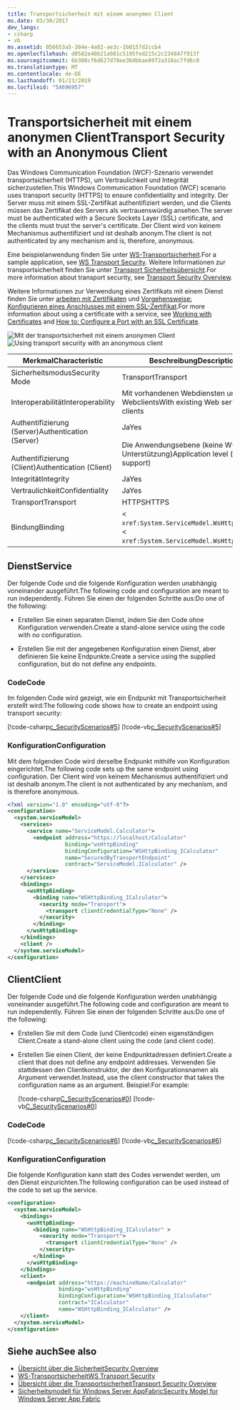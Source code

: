 ```yaml
---
title: Transportsicherheit mit einem anonymen Client
ms.date: 03/30/2017
dev_langs:
- csharp
- vb
ms.assetid: 056653a5-384e-4a02-ae3c-1b0157d2ccb4
ms.openlocfilehash: d0582e40b21a981c5195fed215c2c234847f913f
ms.sourcegitcommit: 6b308cf6d627d78ee36dbbae8972a310ac7fd6c8
ms.translationtype: MT
ms.contentlocale: de-DE
ms.lasthandoff: 01/23/2019
ms.locfileid: "54696957"
---
```

# <a name="transport-security-with-an-anonymous-client"></a><span data-ttu-id="2d829-102">Transportsicherheit mit einem anonymen Client</span><span class="sxs-lookup"><span data-stu-id="2d829-102">Transport Security with an Anonymous Client</span></span>
<span data-ttu-id="2d829-103">Das Windows Communication Foundation (WCF)-Szenario verwendet transportsicherheit (HTTPS), um Vertraulichkeit und Integrität sicherzustellen.</span><span class="sxs-lookup"><span data-stu-id="2d829-103">This Windows Communication Foundation (WCF) scenario uses transport security (HTTPS) to ensure confidentiality and integrity.</span></span> <span data-ttu-id="2d829-104">Der Server muss mit einem SSL-Zertifikat authentifiziert werden, und die Clients müssen das Zertifikat des Servers als vertrauenswürdig ansehen.</span><span class="sxs-lookup"><span data-stu-id="2d829-104">The server must be authenticated with a Secure Sockets Layer (SSL) certificate, and the clients must trust the server's certificate.</span></span> <span data-ttu-id="2d829-105">Der Client wird von keinem Mechanismus authentifiziert und ist deshalb anonym.</span><span class="sxs-lookup"><span data-stu-id="2d829-105">The client is not authenticated by any mechanism and is, therefore, anonymous.</span></span>  
  
 <span data-ttu-id="2d829-106">Eine beispielanwendung finden Sie unter [WS-Transportsicherheit](../../../../docs/framework/wcf/samples/ws-transport-security.md).</span><span class="sxs-lookup"><span data-stu-id="2d829-106">For a sample application, see [WS Transport Security](../../../../docs/framework/wcf/samples/ws-transport-security.md).</span></span> <span data-ttu-id="2d829-107">Weitere Informationen zur transportsicherheit finden Sie unter [Transport Sicherheitsübersicht](../../../../docs/framework/wcf/feature-details/transport-security-overview.md).</span><span class="sxs-lookup"><span data-stu-id="2d829-107">For more information about transport security, see [Transport Security Overview](../../../../docs/framework/wcf/feature-details/transport-security-overview.md).</span></span>  
  
 <span data-ttu-id="2d829-108">Weitere Informationen zur Verwendung eines Zertifikats mit einem Dienst finden Sie unter [arbeiten mit Zertifikaten](../../../../docs/framework/wcf/feature-details/working-with-certificates.md) und [Vorgehensweise: Konfigurieren eines Anschlusses mit einem SSL-Zertifikat](../../../../docs/framework/wcf/feature-details/how-to-configure-a-port-with-an-ssl-certificate.md).</span><span class="sxs-lookup"><span data-stu-id="2d829-108">For more information about using a certificate with a service, see [Working with Certificates](../../../../docs/framework/wcf/feature-details/working-with-certificates.md) and [How to: Configure a Port with an SSL Certificate](../../../../docs/framework/wcf/feature-details/how-to-configure-a-port-with-an-ssl-certificate.md).</span></span>  
  
 <span data-ttu-id="2d829-109">![Mit der transportsicherheit mit einem anonymen Client](../../../../docs/framework/wcf/feature-details/media/8fa2e931-0cfb-4aaa-9272-91d652b85d8d.gif "8fa2e931-0cfb-4aaa-9272-91d652b85d8d")</span><span class="sxs-lookup"><span data-stu-id="2d829-109">![Using transport security with an anonymous client](../../../../docs/framework/wcf/feature-details/media/8fa2e931-0cfb-4aaa-9272-91d652b85d8d.gif "8fa2e931-0cfb-4aaa-9272-91d652b85d8d")</span></span>  
  
|<span data-ttu-id="2d829-110">Merkmal</span><span class="sxs-lookup"><span data-stu-id="2d829-110">Characteristic</span></span>|<span data-ttu-id="2d829-111">Beschreibung</span><span class="sxs-lookup"><span data-stu-id="2d829-111">Description</span></span>|  
|--------------------|-----------------|  
|<span data-ttu-id="2d829-112">Sicherheitsmodus</span><span class="sxs-lookup"><span data-stu-id="2d829-112">Security Mode</span></span>|<span data-ttu-id="2d829-113">Transport</span><span class="sxs-lookup"><span data-stu-id="2d829-113">Transport</span></span>|  
|<span data-ttu-id="2d829-114">Interoperabilität</span><span class="sxs-lookup"><span data-stu-id="2d829-114">Interoperability</span></span>|<span data-ttu-id="2d829-115">Mit vorhandenen Webdiensten und Webclients</span><span class="sxs-lookup"><span data-stu-id="2d829-115">With existing Web services and clients</span></span>|  
|<span data-ttu-id="2d829-116">Authentifizierung (Server)</span><span class="sxs-lookup"><span data-stu-id="2d829-116">Authentication (Server)</span></span><br /><br /> <span data-ttu-id="2d829-117">Authentifizierung (Client)</span><span class="sxs-lookup"><span data-stu-id="2d829-117">Authentication (Client)</span></span>|<span data-ttu-id="2d829-118">Ja</span><span class="sxs-lookup"><span data-stu-id="2d829-118">Yes</span></span><br /><br /> <span data-ttu-id="2d829-119">Die Anwendungsebene (keine WCF-Unterstützung)</span><span class="sxs-lookup"><span data-stu-id="2d829-119">Application level (no WCF support)</span></span>|  
|<span data-ttu-id="2d829-120">Integrität</span><span class="sxs-lookup"><span data-stu-id="2d829-120">Integrity</span></span>|<span data-ttu-id="2d829-121">Ja</span><span class="sxs-lookup"><span data-stu-id="2d829-121">Yes</span></span>|  
|<span data-ttu-id="2d829-122">Vertraulichkeit</span><span class="sxs-lookup"><span data-stu-id="2d829-122">Confidentiality</span></span>|<span data-ttu-id="2d829-123">Ja</span><span class="sxs-lookup"><span data-stu-id="2d829-123">Yes</span></span>|  
|<span data-ttu-id="2d829-124">Transport</span><span class="sxs-lookup"><span data-stu-id="2d829-124">Transport</span></span>|<span data-ttu-id="2d829-125">HTTPS</span><span class="sxs-lookup"><span data-stu-id="2d829-125">HTTPS</span></span>|  
|<span data-ttu-id="2d829-126">Bindung</span><span class="sxs-lookup"><span data-stu-id="2d829-126">Binding</span></span>|<span data-ttu-id="2d829-127"><<!--zz xref:System.ServiceModel.WsHttpBinding --> `xref:System.ServiceModel.WsHttpBinding`></span><span class="sxs-lookup"><span data-stu-id="2d829-127"><<!--zz xref:System.ServiceModel.WsHttpBinding --> `xref:System.ServiceModel.WsHttpBinding`></span></span>|  
  
## <a name="service"></a><span data-ttu-id="2d829-128">Dienst</span><span class="sxs-lookup"><span data-stu-id="2d829-128">Service</span></span>  
 <span data-ttu-id="2d829-129">Der folgende Code und die folgende Konfiguration werden unabhängig voneinander ausgeführt.</span><span class="sxs-lookup"><span data-stu-id="2d829-129">The following code and configuration are meant to run independently.</span></span> <span data-ttu-id="2d829-130">Führen Sie einen der folgenden Schritte aus:</span><span class="sxs-lookup"><span data-stu-id="2d829-130">Do one of the following:</span></span>  
  
-   <span data-ttu-id="2d829-131">Erstellen Sie einen separaten Dienst, indem Sie den Code ohne Konfiguration verwenden.</span><span class="sxs-lookup"><span data-stu-id="2d829-131">Create a stand-alone service using the code with no configuration.</span></span>  
  
-   <span data-ttu-id="2d829-132">Erstellen Sie mit der angegebenen Konfiguration einen Dienst, aber definieren Sie keine Endpunkte.</span><span class="sxs-lookup"><span data-stu-id="2d829-132">Create a service using the supplied configuration, but do not define any endpoints.</span></span>  
  
### <a name="code"></a><span data-ttu-id="2d829-133">Code</span><span class="sxs-lookup"><span data-stu-id="2d829-133">Code</span></span>  
 <span data-ttu-id="2d829-134">Im folgenden Code wird gezeigt, wie ein Endpunkt mit Transportsicherheit erstellt wird:</span><span class="sxs-lookup"><span data-stu-id="2d829-134">The following code shows how to create an endpoint using transport security:</span></span>  
  
 [!code-csharp[c_SecurityScenarios#5](../../../../samples/snippets/csharp/VS_Snippets_CFX/c_securityscenarios/cs/source.cs#5)]
 [!code-vb[c_SecurityScenarios#5](../../../../samples/snippets/visualbasic/VS_Snippets_CFX/c_securityscenarios/vb/source.vb#5)]  
  
### <a name="configuration"></a><span data-ttu-id="2d829-135">Konfiguration</span><span class="sxs-lookup"><span data-stu-id="2d829-135">Configuration</span></span>  
 <span data-ttu-id="2d829-136">Mit dem folgenden Code wird derselbe Endpunkt mithilfe von Konfiguration eingerichtet.</span><span class="sxs-lookup"><span data-stu-id="2d829-136">The following code sets up the same endpoint using configuration.</span></span> <span data-ttu-id="2d829-137">Der Client wird von keinem Mechanismus authentifiziert und ist deshalb anonym.</span><span class="sxs-lookup"><span data-stu-id="2d829-137">The client is not authenticated by any mechanism, and is therefore anonymous.</span></span>  
  
```xml  
<?xml version="1.0" encoding="utf-8"?>  
<configuration>  
  <system.serviceModel>  
    <services>  
      <service name="ServiceModel.Calculator">  
        <endpoint address="https://localhost/Calculator"   
                  binding="wsHttpBinding"  
                  bindingConfiguration="WSHttpBinding_ICalculator"   
                  name="SecuredByTransportEndpoint"  
                  contract="ServiceModel.ICalculator" />  
      </service>  
    </services>  
    <bindings>  
      <wsHttpBinding>  
        <binding name="WSHttpBinding_ICalculator">  
          <security mode="Transport">  
            <transport clientCredentialType="None" />  
          </security>  
        </binding>  
      </wsHttpBinding>  
    </bindings>  
    <client />  
  </system.serviceModel>  
</configuration>  
```  
  
## <a name="client"></a><span data-ttu-id="2d829-138">Client</span><span class="sxs-lookup"><span data-stu-id="2d829-138">Client</span></span>  
 <span data-ttu-id="2d829-139">Der folgende Code und die folgende Konfiguration werden unabhängig voneinander ausgeführt.</span><span class="sxs-lookup"><span data-stu-id="2d829-139">The following code and configuration are meant to run independently.</span></span> <span data-ttu-id="2d829-140">Führen Sie einen der folgenden Schritte aus:</span><span class="sxs-lookup"><span data-stu-id="2d829-140">Do one of the following:</span></span>  
  
-   <span data-ttu-id="2d829-141">Erstellen Sie mit dem Code (und Clientcode) einen eigenständigen Client.</span><span class="sxs-lookup"><span data-stu-id="2d829-141">Create a stand-alone client using the code (and client code).</span></span>  
  
-   <span data-ttu-id="2d829-142">Erstellen Sie einen Client, der keine Endpunktadressen definiert.</span><span class="sxs-lookup"><span data-stu-id="2d829-142">Create a client that does not define any endpoint addresses.</span></span> <span data-ttu-id="2d829-143">Verwenden Sie stattdessen den Clientkonstruktor, der den Konfigurationsnamen als Argument verwendet.</span><span class="sxs-lookup"><span data-stu-id="2d829-143">Instead, use the client constructor that takes the configuration name as an argument.</span></span> <span data-ttu-id="2d829-144">Beispiel:</span><span class="sxs-lookup"><span data-stu-id="2d829-144">For example:</span></span>  
  
     [!code-csharp[C_SecurityScenarios#0](../../../../samples/snippets/csharp/VS_Snippets_CFX/c_securityscenarios/cs/source.cs#0)]
     [!code-vb[C_SecurityScenarios#0](../../../../samples/snippets/visualbasic/VS_Snippets_CFX/c_securityscenarios/vb/source.vb#0)]  
  
### <a name="code"></a><span data-ttu-id="2d829-145">Code</span><span class="sxs-lookup"><span data-stu-id="2d829-145">Code</span></span>  
 [!code-csharp[c_SecurityScenarios#6](../../../../samples/snippets/csharp/VS_Snippets_CFX/c_securityscenarios/cs/source.cs#6)]
 [!code-vb[c_SecurityScenarios#6](../../../../samples/snippets/visualbasic/VS_Snippets_CFX/c_securityscenarios/vb/source.vb#6)]  
  
### <a name="configuration"></a><span data-ttu-id="2d829-146">Konfiguration</span><span class="sxs-lookup"><span data-stu-id="2d829-146">Configuration</span></span>  
 <span data-ttu-id="2d829-147">Die folgende Konfiguration kann statt des Codes verwendet werden, um den Dienst einzurichten.</span><span class="sxs-lookup"><span data-stu-id="2d829-147">The following configuration can be used instead of the code to set up the service.</span></span>  
  
```xml  
<configuration>  
  <system.serviceModel>  
    <bindings>  
      <wsHttpBinding>  
        <binding name="WSHttpBinding_ICalculator" >  
          <security mode="Transport">  
            <transport clientCredentialType="None" />  
          </security>  
        </binding>  
      </wsHttpBinding>  
    </bindings>  
    <client>  
      <endpoint address="https://machineName/Calculator"   
                binding="wsHttpBinding"  
                bindingConfiguration="WSHttpBinding_ICalculator"   
                contract="ICalculator"  
                name="WSHttpBinding_ICalculator" />  
    </client>  
  </system.serviceModel>  
</configuration>  
```  
  
## <a name="see-also"></a><span data-ttu-id="2d829-148">Siehe auch</span><span class="sxs-lookup"><span data-stu-id="2d829-148">See also</span></span>
- [<span data-ttu-id="2d829-149">Übersicht über die Sicherheit</span><span class="sxs-lookup"><span data-stu-id="2d829-149">Security Overview</span></span>](../../../../docs/framework/wcf/feature-details/security-overview.md)
- [<span data-ttu-id="2d829-150">WS-Transportsicherheit</span><span class="sxs-lookup"><span data-stu-id="2d829-150">WS Transport Security</span></span>](../../../../docs/framework/wcf/samples/ws-transport-security.md)
- [<span data-ttu-id="2d829-151">Übersicht über die Transportsicherheit</span><span class="sxs-lookup"><span data-stu-id="2d829-151">Transport Security Overview</span></span>](../../../../docs/framework/wcf/feature-details/transport-security-overview.md)
- [<span data-ttu-id="2d829-152">Sicherheitsmodell für Windows Server AppFabric</span><span class="sxs-lookup"><span data-stu-id="2d829-152">Security Model for Windows Server App Fabric</span></span>](https://go.microsoft.com/fwlink/?LinkID=201279&clcid=0x409)
